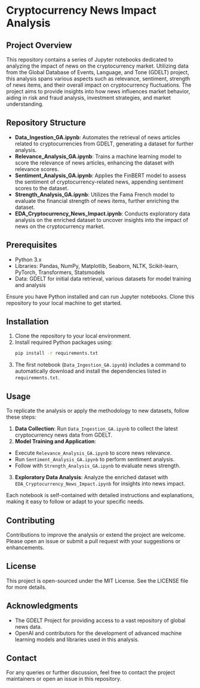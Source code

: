 # Cryptocurrency News Impact Analysis

## Project Overview

This repository contains a series of Jupyter notebooks dedicated to analyzing the impact of news on the cryptocurrency market. Utilizing data from the Global Database of Events, Language, and Tone (GDELT) project, this analysis spans various aspects such as relevance, sentiment, strength of news items, and their overall impact on cryptocurrency fluctuations. The project aims to provide insights into how news influences market behavior, aiding in risk and fraud analysis, investment strategies, and market understanding.

## Repository Structure

- **Data_Ingestion_GA.ipynb**: Automates the retrieval of news articles related to cryptocurrencies from GDELT, generating a dataset for further analysis.
- **Relevance_Analysis_GA.ipynb**: Trains a machine learning model to score the relevance of news articles, enhancing the dataset with relevance scores.
- **Sentiment_Analysis_GA.ipynb**: Applies the FinBERT model to assess the sentiment of cryptocurrency-related news, appending sentiment scores to the dataset.
- **Strength_Analysis_GA.ipynb**: Utilizes the Fama French model to evaluate the financial strength of news items, further enriching the dataset.
- **EDA_Cryptocurrency_News_Impact.ipynb**: Conducts exploratory data analysis on the enriched dataset to uncover insights into the impact of news on the cryptocurrency market.

## Prerequisites

- Python 3.x
- Libraries: Pandas, NumPy, Matplotlib, Seaborn, NLTK, Scikit-learn, PyTorch, Transformers, Statsmodels
- Data: GDELT for initial data retrieval, various datasets for model training and analysis

Ensure you have Python installed and can run Jupyter notebooks. Clone this repository to your local machine to get started.

## Installation

1. Clone the repository to your local environment.
2. Install required Python packages using:
   ```bash
   pip install -r requirements.txt
3. The first notebook (`Data_Ingestion_GA.ipynb`) includes a command to automatically download and install the dependencies listed in `requirements.txt`.

## Usage

To replicate the analysis or apply the methodology to new datasets, follow these steps:

1. **Data Collection**: Run `Data_Ingestion_GA.ipynb` to collect the latest cryptocurrency news data from GDELT.
2. **Model Training and Application**:
- Execute `Relevance_Analysis_GA.ipynb` to score news relevance.
- Run `Sentiment_Analysis_GA.ipynb` to perform sentiment analysis.
- Follow with `Strength_Analysis_GA.ipynb` to evaluate news strength.
3. **Exploratory Data Analysis**: Analyze the enriched dataset with `EDA_Cryptocurrency_News_Impact.ipynb` for insights into news impact.

Each notebook is self-contained with detailed instructions and explanations, making it easy to follow or adapt to your specific needs.

## Contributing

Contributions to improve the analysis or extend the project are welcome. Please open an issue or submit a pull request with your suggestions or enhancements.

## License

This project is open-sourced under the MIT License. See the LICENSE file for more details.

## Acknowledgments

- The GDELT Project for providing access to a vast repository of global news data.
- OpenAI and contributors for the development of advanced machine learning models and libraries used in this analysis.

## Contact

For any queries or further discussion, feel free to contact the project maintainers or open an issue in this repository.

